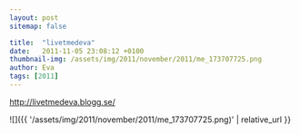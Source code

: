 ```yaml
---
layout: post
sitemap: false

title:  "livetmedeva"
date:   2011-11-05 23:08:12 +0100
thumbnail-img: /assets/img/2011/november/2011/me_173707725.png
author: Eva
tags: [2011]
---
```


http://livetmedeva.blogg.se/

![]({{ '/assets/img/2011/november/2011/me_173707725.png)'  | relative_url }}

